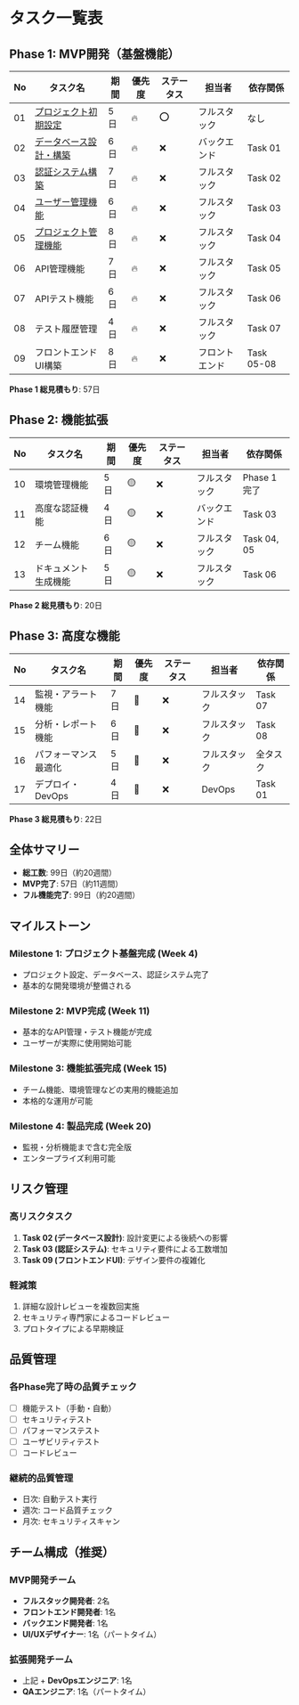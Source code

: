 # タスク一覧表

## Phase 1: MVP開発（基盤機能）

| No | タスク名 | 期間 | 優先度 | ステータス | 担当者 | 依存関係 |
|----|---------|------|--------|-----------|--------|----------|
| 01 | [プロジェクト初期設定](./phase1/01_project_setup.md) | 5日 | 🔥 | ⭕ | フルスタック | なし |
| 02 | [データベース設計・構築](./phase1/02_database_setup.md) | 6日 | 🔥 | ❌ | バックエンド | Task 01 |
| 03 | [認証システム構築](./phase1/03_authentication.md) | 7日 | 🔥 | ❌ | フルスタック | Task 02 |
| 04 | [ユーザー管理機能](./phase1/04_user_management.md) | 6日 | 🔥 | ❌ | フルスタック | Task 03 |
| 05 | [プロジェクト管理機能](./phase1/05_project_management.md) | 8日 | 🔥 | ❌ | フルスタック | Task 04 |
| 06 | API管理機能 | 7日 | 🔥 | ❌ | フルスタック | Task 05 |
| 07 | APIテスト機能 | 6日 | 🔥 | ❌ | フルスタック | Task 06 |
| 08 | テスト履歴管理 | 4日 | 🔥 | ❌ | フルスタック | Task 07 |
| 09 | フロントエンドUI構築 | 8日 | 🔥 | ❌ | フロントエンド | Task 05-08 |

**Phase 1 総見積もり**: 57日

## Phase 2: 機能拡張

| No | タスク名 | 期間 | 優先度 | ステータス | 担当者 | 依存関係 |
|----|---------|------|--------|-----------|--------|----------|
| 10 | 環境管理機能 | 5日 | 🟡 | ❌ | フルスタック | Phase 1完了 |
| 11 | 高度な認証機能 | 4日 | 🟡 | ❌ | バックエンド | Task 03 |
| 12 | チーム機能 | 6日 | 🟡 | ❌ | フルスタック | Task 04, 05 |
| 13 | ドキュメント生成機能 | 5日 | 🟡 | ❌ | フルスタック | Task 06 |

**Phase 2 総見積もり**: 20日

## Phase 3: 高度な機能

| No | タスク名 | 期間 | 優先度 | ステータス | 担当者 | 依存関係 |
|----|---------|------|--------|-----------|--------|----------|
| 14 | 監視・アラート機能 | 7日 | 🔵 | ❌ | フルスタック | Task 07 |
| 15 | 分析・レポート機能 | 6日 | 🔵 | ❌ | フルスタック | Task 08 |
| 16 | パフォーマンス最適化 | 5日 | 🔵 | ❌ | フルスタック | 全タスク |
| 17 | デプロイ・DevOps | 4日 | 🔵 | ❌ | DevOps | Task 01 |

**Phase 3 総見積もり**: 22日

## 全体サマリー

- **総工数**: 99日（約20週間）
- **MVP完了**: 57日（約11週間）
- **フル機能完了**: 99日（約20週間）

## マイルストーン

### Milestone 1: プロジェクト基盤完成 (Week 4)
- プロジェクト設定、データベース、認証システム完了
- 基本的な開発環境が整備される

### Milestone 2: MVP完成 (Week 11)  
- 基本的なAPI管理・テスト機能が完成
- ユーザーが実際に使用開始可能

### Milestone 3: 機能拡張完成 (Week 15)
- チーム機能、環境管理などの実用的機能追加
- 本格的な運用が可能

### Milestone 4: 製品完成 (Week 20)
- 監視・分析機能まで含む完全版
- エンタープライズ利用可能

## リスク管理

### 高リスクタスク
1. **Task 02 (データベース設計)**: 設計変更による後続への影響
2. **Task 03 (認証システム)**: セキュリティ要件による工数増加
3. **Task 09 (フロントエンドUI)**: デザイン要件の複雑化

### 軽減策
1. 詳細な設計レビューを複数回実施
2. セキュリティ専門家によるコードレビュー
3. プロトタイプによる早期検証

## 品質管理

### 各Phase完了時の品質チェック
- [ ] 機能テスト（手動・自動）
- [ ] セキュリティテスト
- [ ] パフォーマンステスト
- [ ] ユーザビリティテスト
- [ ] コードレビュー

### 継続的品質管理
- 日次: 自動テスト実行
- 週次: コード品質チェック
- 月次: セキュリティスキャン

## チーム構成（推奨）

### MVP開発チーム
- **フルスタック開発者**: 2名
- **フロントエンド開発者**: 1名  
- **バックエンド開発者**: 1名
- **UI/UXデザイナー**: 1名（パートタイム）

### 拡張開発チーム  
- 上記 + **DevOpsエンジニア**: 1名
- **QAエンジニア**: 1名（パートタイム）
